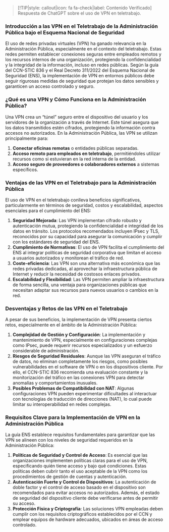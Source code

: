 > [!TIP|style: callout|icon: fa fa-check|label: Contenido Verificado]
> Respuesta de ChatGPT sobre el uso de VPN en teletrabajo.

### Introducción a las VPN en el Teletrabajo de la Administración Pública bajo el Esquema Nacional de Seguridad <!-- {docsify-ignore} -->

El uso de redes privadas virtuales (VPN) ha ganado relevancia en la Administración Pública, especialmente en el contexto del teletrabajo. Estas redes permiten establecer conexiones seguras entre empleados remotos y los recursos internos de una organización, protegiendo la confidencialidad y la integridad de la información, incluso en redes públicas. Según la guía del CCN-STIC 836 y el Real Decreto 311/2022 del Esquema Nacional de Seguridad (ENS), la implementación de VPN en entornos públicos debe seguir rigurosas medidas de seguridad que protejan los datos sensibles y garanticen un acceso controlado y seguro.

### ¿Qué es una VPN y Cómo Funciona en la Administración Pública?

Una VPN crea un “túnel” seguro entre el dispositivo del usuario y los servidores de la organización a través de Internet. Este túnel asegura que los datos transmitidos estén cifrados, protegiendo la información contra accesos no autorizados. En la Administración Pública, las VPN se utilizan principalmente para:
1. **Conectar oficinas remotas** o entidades públicas separadas.
2. **Acceso remoto para empleados en teletrabajo**, permitiéndoles utilizar recursos como si estuvieran en la red interna de la entidad.
3. **Acceso seguro de proveedores o colaboradores externos** a sistemas específicos.

### Ventajas de las VPN en el Teletrabajo para la Administración Pública

El uso de VPN en el teletrabajo conlleva beneficios significativos, particularmente en términos de seguridad, costos y escalabilidad, aspectos esenciales para el cumplimiento del ENS:
1. **Seguridad Mejorada**: Las VPN implementan cifrado robusto y autenticación mutua, protegiendo la confidencialidad e integridad de los datos en tránsito. Los protocolos recomendados incluyen IPsec y TLS, reconocidos por su capacidad para asegurar la comunicación y cumplir con los estándares de seguridad del ENS.
2. **Cumplimiento de Normativas**: El uso de VPN facilita el cumplimiento del ENS al integrar políticas de seguridad corporativa que limitan el acceso a usuarios autorizados y monitorean el tráfico de red.
3. **Coste-eficiencia**: Las VPN son una alternativa más económica que las redes privadas dedicadas, al aprovechar la infraestructura pública de Internet y reducir la necesidad de costosos enlaces privados.
4. **Escalabilidad y Flexibilidad**: Las VPN permiten ampliar la infraestructura de forma sencilla, una ventaja para organizaciones públicas que necesitan adaptar sus recursos para nuevos usuarios o cambios en la red.

### Desventajas y Retos de las VPN en el Teletrabajo

A pesar de sus beneficios, la implementación de VPN presenta ciertos retos, especialmente en el ámbito de la Administración Pública:
1. **Complejidad de Gestión y Configuración**: La implementación y mantenimiento de VPN, especialmente en configuraciones complejas como IPsec, puede requerir recursos especializados y un esfuerzo considerable de administración.
2. **Riesgos de Seguridad Residuales**: Aunque las VPN aseguran el tráfico de datos, no eliminan completamente los riesgos, como posibles vulnerabilidades en el software de VPN o en los dispositivos cliente. Por ello, el CCN-STIC 836 recomienda una evaluación constante y la monitorización del tráfico en las conexiones VPN para detectar anomalías y comportamientos inusuales.
3. **Posibles Problemas de Compatibilidad con NAT**: Algunas configuraciones VPN pueden experimentar dificultades al interactuar con tecnologías de traducción de direcciones (NAT), lo cual puede limitar su interoperabilidad en redes complejas.

### Requisitos Clave para la Implementación de VPN en la Administración Pública

La guía ENS establece requisitos fundamentales para garantizar que las VPN se alineen con los niveles de seguridad requeridos en la Administración Pública:
1. **Políticas de Seguridad y Control de Acceso**: Es esencial que las organizaciones implementen políticas claras para el uso de VPN, especificando quién tiene acceso y bajo qué condiciones. Estas políticas deben cubrir tanto el uso aceptable de la VPN como los procedimientos de gestión de cuentas y autenticación.
2. **Autenticación Fuerte y Control de Dispositivos**: La autenticación de doble factor y el control de acceso basado en el dispositivo son recomendados para evitar accesos no autorizados. Además, el estado de seguridad del dispositivo cliente debe verificarse antes de permitir su acceso.
3. **Protección Física y Criptografía**: Las soluciones VPN empleadas deben cumplir con los requisitos criptográficos establecidos por el CCN y emplear equipos de hardware adecuados, ubicados en áreas de acceso controlado.